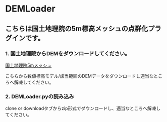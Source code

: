 # DEMLoader
## こちらは国土地理院の5m標高メッシュの点群化プラグインです。  

### 1. 国土地理院からDEMをダウンロードしてください。
[国土地理院5mメッシュ](https://fgd.gsi.go.jp/download/menu.php)  

こちらから数値標高モデル/該当範囲のDEMデータをダウンロードし適当なところへ解凍してください。  

### 2. DEMLoader.pyの読み込み

clone or downloadタブからzip形式でダウンロードし、適当なところへ解凍してください。

